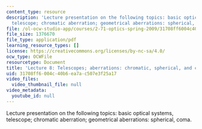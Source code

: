 ```yaml
---
content_type: resource
description: 'Lecture presentation on the following topics: basic optical systems,
  telescope; chromatic aberration; geometrical aberrations: spherical, coma.'
file: /ol-ocw-studio-app/courses/2-71-optics-spring-2009/31708ff6004c40b6ea7ac507e3f25a17_MIT2_71S09_lec08.pdf
file_size: 1376670
file_type: application/pdf
learning_resource_types: []
license: https://creativecommons.org/licenses/by-nc-sa/4.0/
ocw_type: OCWFile
resourcetype: Document
title: 'Lecture 8: Telescopes; aberrations: chromatic, spherical, and coma'
uid: 31708ff6-004c-40b6-ea7a-c507e3f25a17
video_files:
  video_thumbnail_file: null
video_metadata:
  youtube_id: null
---
```

Lecture presentation on the following topics: basic optical systems, telescope; chromatic aberration; geometrical aberrations: spherical, coma.